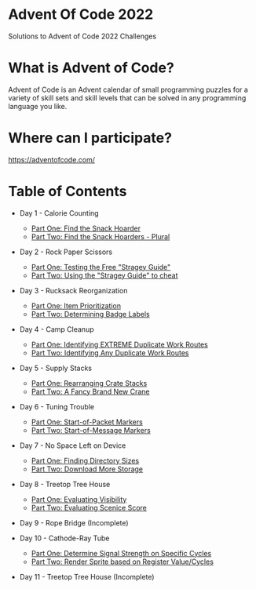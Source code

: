 # Advent Of Code 2022
Solutions to Advent of Code 2022 Challenges

# What is Advent of Code?
Advent of Code is an Advent calendar of small programming puzzles for a variety of skill sets and skill levels that can be solved in any programming language you like.

# Where can I participate?
https://adventofcode.com/

# Table of Contents
  * Day 1 - Calorie Counting
    - [Part One: Find the Snack Hoarder](Day1/p1a.rb)
    - [Part Two: Find the Snack Hoarders - Plural](Day1/p1b.rb)

  * Day 2 - Rock Paper Scissors
    - [Part One: Testing the Free "Stragey Guide"](Day2/p2a.rb)
    - [Part Two: Using the "Stragey Guide" to cheat](Day2/p2b.rb)

  * Day 3 - Rucksack Reorganization
    - [Part One: Item Prioritization](Day3/p3a.rb)
    - [Part Two: Determining Badge Labels](Day3/p3b.rb)

  * Day 4 - Camp Cleanup
    - [Part One: Identifying EXTREME Duplicate Work Routes](Day4/p4a.rb)
    - [Part Two: Identifying Any Duplicate Work Routes](Day4/p4b.rb)

  * Day 5 - Supply Stacks
    - [Part One: Rearranging Crate Stacks](Day5/p5a.rb)
    - [Part Two: A Fancy Brand New Crane](Day5/p5b.rb)

  * Day 6 - Tuning Trouble
    - [Part One: Start-of-Packet Markers](Day6/p6a.rb)
    - [Part Two: Start-of-Message Markers](Day6/p6b.rb)

  * Day 7 - No Space Left on Device
    - [Part One: Finding Directory Sizes](Day7/p7a.rb)
    - [Part Two: Download More Storage](Day7/p7b.rb)

  * Day 8 - Treetop Tree House
    - [Part One: Evaluating Visibility](Day8/p8a.rb)
    - [Part Two: Evaluating Scenice Score](Day8/p8b.rb)

  * Day 9 - Rope Bridge (Incomplete)

  * Day 10 - Cathode-Ray Tube
    - [Part One: Determine Signal Strength on Specific Cycles](Day10/p10a.rb)
    - [Part Two: Render Sprite based on Register Value/Cycles](Day10/p10b.rb)

  * Day 11 - Treetop Tree House (Incomplete)